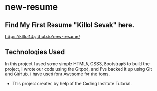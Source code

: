 # new-resume
## Find My First Resume "Killol Sevak" here.
  https://killol14.github.io/new-resume/
 
## Technologies Used

 In this project I used some simple HTML5, CSS3, Bootstrap5 to build the project, I wrote our code using the Gitpod, and I've backed it up using Git and GitHub.
 I have used font Awesome for the fonts. 

 * This project created by help of the Coding Institute Tutorial.


